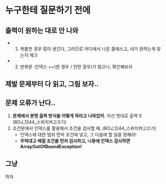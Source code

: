 # 누구한테 질문하기 전에

## 출력이 원하는 대로 안 나와

- 1. 복붙한 경우 많이 생긴다, 그러므로 어디에서 나온 클래스고, 내가 원하는게 맞는지 체크
- 2. 반복문 :인덱스 ++(한 경우 / 안한 경우)가 많으니, 확인해보자

## 제발 문제부터 다 읽고, 그림 보자..



## 문제 오류가 난다..

1. **문제에서 분명 출력 방식을 어떻게 하라고 나와있어.** 자신 멋대로 출력 X (BOJ_1244_스위치켜고끄기)
2. 조건문에서 인덱스를 활용해서 조건을 검사할 때, (BOJ_1244_스위치켜고끄기)
   - 인덱스에 대한 범위 먼저 조건에 넣고, 그 다음에 할 일을 정해라!
   - **무턱대고 배열 조건을 먼저 검사하고, 나중에 인덱스 검사하면 ArrayOutOfBoundException!**

## 그냥

하자
